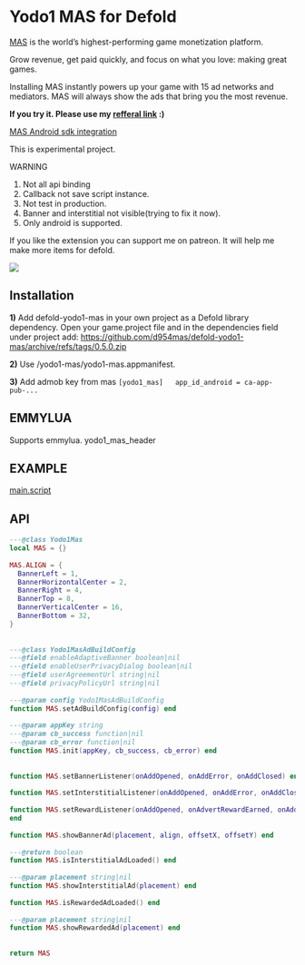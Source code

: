 

# Yodo1 MAS for Defold

[MAS](https://www.yodo1.com/monetization) is the world’s highest-performing game monetization platform.

Grow revenue, get paid quickly, and focus on what you love: making great games.

Installing MAS instantly powers up your game with 15 ad networks and mediators. MAS will always show the ads that bring you the most revenue.


**If you try it. Please use my [refferal link](https://mas.yodo1.com/register?referral_code=RP_EICLH85) :)**


[MAS Android sdk integration](https://developers.yodo1.com/knowledge-base/android-sdk-integration/)


This is experimental project.

WARNING

1. Not all api binding
2. Callback not save script instance.
3. Not test in production.
4. Banner and interstitial not visible(trying to fix it now).
5. Only android is supported.

If you like the extension you can support me on patreon.
It will help me make more items for defold.

[![](https://c5.patreon.com/external/logo/become_a_patron_button.png)](https://www.patreon.com/d954mas)




## Installation

__1)__ Add defold-yodo1-mas in your own project as a Defold library dependency. Open your game.project file and in the dependencies field under project add:
https://github.com/d954mas/defold-yodo1-mas/archive/refs/tags/0.5.0.zip

__2)__ Use /yodo1-mas/yodo1-mas.appmanifest.

__3)__ Add admob key from mas
``
[yodo1_mas]  
app_id_android = ca-app-pub-...
``


## EMMYLUA
Supports emmylua. yodo1_mas_header

## EXAMPLE
[main.script](https://github.com/d954mas/defold-yodo1-mas/blob/master/main/main.script)

## API
```lua
---@class Yodo1Mas  
local MAS = {}  
  
MAS.ALIGN = {  
  BannerLeft = 1,  
  BannerHorizontalCenter = 2,  
  BannerRight = 4,  
  BannerTop = 8,  
  BannerVerticalCenter = 16,  
  BannerBottom = 32,  
}  
  
  
---@class Yodo1MasAdBuildConfig  
---@field enableAdaptiveBanner boolean|nil  
---@field enableUserPrivacyDialog boolean|nil  
---@field userAgreementUrl string|nil  
---@field privacyPolicyUrl string|nil  
  
---@param config Yodo1MasAdBuildConfig  
function MAS.setAdBuildConfig(config) end  
  
---@param appKey string  
---@param cb_success function|nil  
---@param cb_error function|nil  
function MAS.init(appKey, cb_success, cb_error) end  
  
  
function MAS.setBannerListener(onAddOpened, onAddError, onAddClosed) end  
  
function MAS.setInterstitialListener(onAddOpened, onAddError, onAddClosed) end  
  
function MAS.setRewardListener(onAddOpened, onAdvertRewardEarned, onAddError, onAddClosed)  
end  
  
function MAS.showBannerAd(placement, align, offsetX, offsetY) end  
  
---@return boolean  
function MAS.isInterstitialAdLoaded() end  
  
---@param placement string|nil  
function MAS.showInterstitialAd(placement) end  
  
function MAS.isRewardedAdLoaded() end  
  
---@param placement string|nil  
function MAS.showRewardedAd(placement) end  
  
  
return MAS
```
